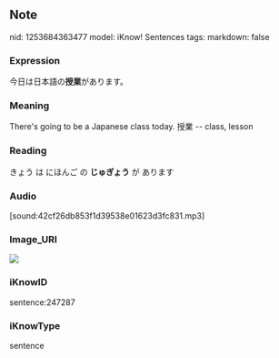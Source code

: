 ## Note
nid: 1253684363477
model: iKnow! Sentences
tags: 
markdown: false

### Expression
今日は日本語の<b>授業</b>があります。

### Meaning
There's going to be a Japanese class today.
授業 -- class, lesson

### Reading
きょう は にほんご の <b>じゅぎょう</b> が あります

### Audio
[sound:42cf26db853f1d39538e01623d3fc831.mp3]

### Image_URI
<img src="468d8392061f033e10e26bd7b9dabb68.jpg">

### iKnowID
sentence:247287

### iKnowType
sentence
